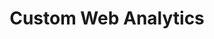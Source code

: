 ---
pcx_content_type: navigation
title: Custom Web Analytics

external_link: https://github.com/benvinegar/counterscale
_build:
  publishResources: false
  render: never

meta:
  description: Example of building a custom web analytics service with Workers Analytics Engine
---
